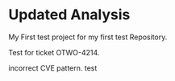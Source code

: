 # Updated Analysis

My First test project for my first test Repository.

Test for ticket OTWO-4214.

incorrect CVE pattern. test
